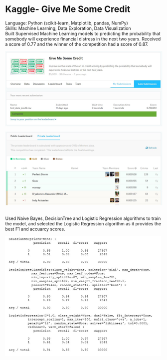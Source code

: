 # Kaggle- Give Me Some Credit
Language: Python (scikit-learn, Matplotlib, pandas, NumPy) </br> 
Skills: Machine Learning, Data Exploration, Data Visualization </br>
Built Supervised Machine Learning models to predicting the probability that somebody will experience 
financial distress in the next two years. Received a score of 0.77 and the winner of the competition had a score of 0.87.   

<p align="left">
  <img src="kaggle_give_me_some_credit.JPG" width="800"/>
</p>
<p align="left">
  <img src="leaderboard.JPG" width="800"/>
</p>
</br>
Used Naive Bayes, DecisionTree and Logistic Regression algorithms to train the model, and selected the Logistic Regression algorithm as it provides the best F1 and accuarcy scores. 
<p align="left">
  <img src="algorithms.JPG" width="500"/>
</p>
